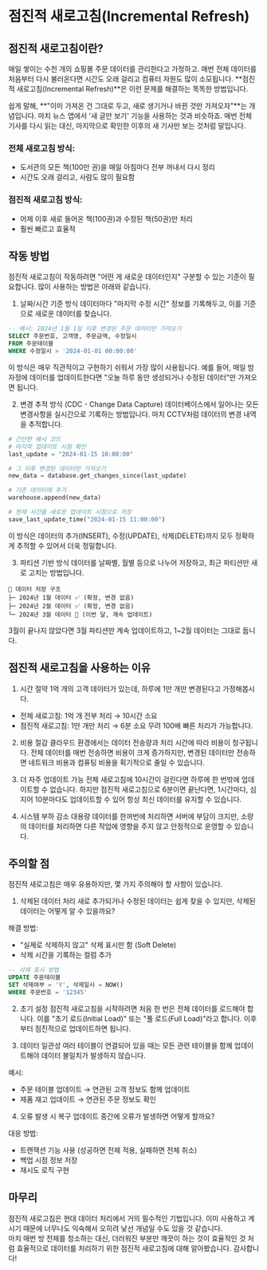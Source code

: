 # 점진적 새로고침(Incremental Refresh)
## 점진적 새로고침이란?
매일 쌓이는 수천 개의 쇼핑몰 주문 데이터를 관리한다고 가정하고. 매번 전체 데이터를 처음부터 다시 불러온다면 시간도 오래 걸리고 컴퓨터 자원도 많이 소모됩니다. **점진적 새로고침(Incremental Refresh)**은 이런 문제를 해결하는 똑똑한 방법입니다.

쉽게 말해, **"이미 가져온 건 그대로 두고, 새로 생기거나 바뀐 것만 가져오자"**는 개념입니다. 마치 뉴스 앱에서 '새 글만 보기' 기능을 사용하는 것과 비슷하죠. 매번 전체 기사를 다시 읽는 대신, 마지막으로 확인한 이후의 새 기사만 보는 것처럼 말입니다.

### 전체 새로고침 방식:
- 도서관의 모든 책(100만 권)을 매일 아침마다 전부 꺼내서 다시 정리
- 시간도 오래 걸리고, 사람도 많이 필요함
### 점진적 새로고침 방식:
- 어제 이후 새로 들어온 책(100권)과 수정된 책(50권)만 처리
- 훨씬 빠르고 효율적

## 작동 방법
점진적 새로고침이 작동하려면 "어떤 게 새로운 데이터인지" 구분할 수 있는 기준이 필요합니다. 많이 사용하는 방법은 아래와 같습니다.

1. 날짜/시간 기준 방식
데이터마다 "마지막 수정 시간" 정보를 기록해두고, 이를 기준으로 새로운 데이터를 찾습니다.

``` sql
-- 예시: 2024년 1월 1일 이후 변경된 주문 데이터만 가져오기
SELECT 주문번호, 고객명, 주문금액, 수정일시
FROM 주문테이블
WHERE 수정일시 > '2024-01-01 00:00:00'
```

이 방식은 매우 직관적이고 구현하기 쉬워서 가장 많이 사용됩니다. 예를 들어, 매일 밤 자정에 데이터를 업데이트한다면 "오늘 하루 동안 생성되거나 수정된 데이터"만 가져오면 됩니다.

2. 변경 추적 방식 (CDC - Change Data Capture)
데이터베이스에서 일어나는 모든 변경사항을 실시간으로 기록하는 방법입니다. 마치 CCTV처럼 데이터의 변경 내역을 추적합니다.

```python
# 간단한 예시 코드
# 마지막 업데이트 시점 확인
last_update = "2024-01-15 10:00:00"

# 그 이후 변경된 데이터만 가져오기
new_data = database.get_changes_since(last_update)

# 기존 데이터에 추가
warehouse.append(new_data)

# 현재 시간을 새로운 업데이트 시점으로 저장
save_last_update_time("2024-01-15 11:00:00")
```
이 방식은 데이터의 추가(INSERT), 수정(UPDATE), 삭제(DELETE)까지 모두 정확하게 추적할 수 있어서 더욱 정밀합니다.

3. 파티션 기반 방식
데이터를 날짜별, 월별 등으로 나누어 저장하고, 최근 파티션만 새로 고치는 방법입니다.
```
📁 데이터 저장 구조
├─ 2024년 1월 데이터 ✅ (확정, 변경 없음)
├─ 2024년 2월 데이터 ✅ (확정, 변경 없음)
└─ 2024년 3월 데이터 🔄 (이번 달, 계속 업데이트)
```
3월이 끝나지 않았다면 3월 파티션만 계속 업데이트하고, 1~2월 데이터는 그대로 둡니다.

## 점진적 새로고침을 사용하는 이유
1. 시간 절약
1억 개의 고객 데이터가 있는데, 하루에 1만 개만 변경된다고 가정해봅시다.

- 전체 새로고침: 1억 개 전부 처리 → 10시간 소요
- 점진적 새로고침: 1만 개만 처리 → 6분 소요
무려 100배 빠른 처리가 가능합니다.

2. 비용 절감
클라우드 환경에서는 데이터 전송량과 처리 시간에 따라 비용이 청구됩니다. 전체 데이터를 매번 전송하면 비용이 크게 증가하지만, 변경된 데이터만 전송하면 네트워크 비용과 컴퓨팅 비용을 획기적으로 줄일 수 있습니다.

3. 더 자주 업데이트 가능
전체 새로고침에 10시간이 걸린다면 하루에 한 번밖에 업데이트할 수 없습니다. 하지만 점진적 새로고침으로 6분이면 끝난다면, 1시간마다, 심지어 10분마다도 업데이트할 수 있어 항상 최신 데이터를 유지할 수 있습니다.

4. 시스템 부하 감소
대용량 데이터를 한꺼번에 처리하면 서버에 부담이 크지만, 소량의 데이터를 처리하면 다른 작업에 영향을 주지 않고 안정적으로 운영할 수 있습니다.

## 주의할 점
점진적 새로고침은 매우 유용하지만, 몇 가지 주의해야 할 사항이 있습니다.

1. 삭제된 데이터 처리
새로 추가되거나 수정된 데이터는 쉽게 찾을 수 있지만, 삭제된 데이터는 어떻게 알 수 있을까요?

해결 방법:
- "실제로 삭제하지 않고" 삭제 표시만 함 (Soft Delete)
- 삭제 시간을 기록하는 컬럼 추가
```sql
-- 삭제 표시 방법
UPDATE 주문테이블 
SET 삭제여부 = 'Y', 삭제일시 = NOW()
WHERE 주문번호 = '12345'
```

2. 초기 설정
점진적 새로고침을 시작하려면 처음 한 번은 전체 데이터를 로드해야 합니다. 이를 "초기 로드(Initial Load)" 또는 "풀 로드(Full Load)"라고 합니다. 이후부터 점진적으로 업데이트하면 됩니다.

3. 데이터 일관성
여러 테이블이 연결되어 있을 때는 모든 관련 테이블을 함께 업데이트해야 데이터 불일치가 발생하지 않습니다.

예시:
- 주문 테이블 업데이트 → 연관된 고객 정보도 함께 업데이트
- 제품 재고 업데이트 → 연관된 주문 정보도 확인

4. 오류 발생 시 복구
업데이트 중간에 오류가 발생하면 어떻게 할까요?

대응 방법:
- 트랜잭션 기능 사용 (성공하면 전체 적용, 실패하면 전체 취소)
- 백업 시점 정보 저장
- 재시도 로직 구현

## 마무리
점진적 새로고침은 현대 데이터 처리에서 거의 필수적인 기법입니다. 이미 사용하고 계시기 때문에 너무나도 익숙해서 오히려 낯선 개념일 수도 있을 것 같습니다.      
마치 매번 방 전체를 청소하는 대신, 더러워진 부분만 깨끗이 하는 것이 효율적인 것 처럼 효율적으로 데이터를 처리하기 위한 점진적 새로고침에 대해 알아봤습니다. 감사합니다!
